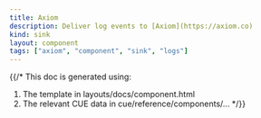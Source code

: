 ```yaml
---
title: Axiom
description: Deliver log events to [Axiom](https://axiom.co)
kind: sink
layout: component
tags: ["axiom", "component", "sink", "logs"]
---
```


{{/*
This doc is generated using:

1. The template in layouts/docs/component.html
2. The relevant CUE data in cue/reference/components/...
*/}}
